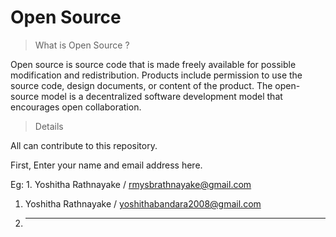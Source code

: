 # Open Source

> What is Open Source ?

Open source is source code that is made freely available for possible modification and redistribution. Products include permission to use the source code, design documents, or content of the product. The open-source model is a decentralized software development model that encourages open collaboration.

> Details

All can contribute to this repository.

First, Enter your name and email address here.

Eg: 1. Yoshitha Rathnayake / rmysbrathnayake@gmail.com


1. Yoshitha Rathnayake / yoshithabandara2008@gmail.com
2. _ _ _ _ _ _ _ _
